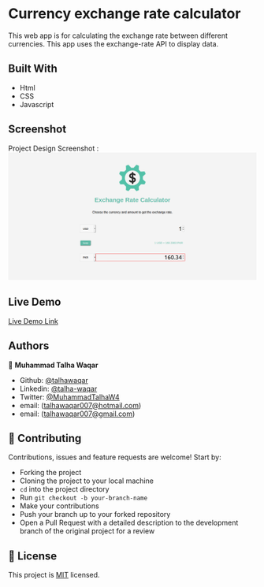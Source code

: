 # Currency exchange rate calculator

This web app is for calculating the exchange rate between different currencies. This app uses the exchange-rate API to display data.

## Built With

- Html
- CSS
- Javascript

## Screenshot

Project Design Screenshot : ![Project Design](images/Screenshot.png)

## Live Demo

[Live Demo Link](https://talhawaqar.github.io/)

## Authors

👤 **Muhammad Talha Waqar**

- Github: [@talhawaqar](https://github.com/talhawaqar)
- Linkedin: [@talha-waqar](https://www.linkedin.com/in/talha-waqar-977257145/)
- Twitter: [@MuhammadTalhaW4](https://twitter.com/MuhammadTalhaW4)
- email: (talhawaqar007@hotmail.com)
- email: (talhawaqar007@gmail.com)

## 🤝 Contributing

Contributions, issues and feature requests are welcome! Start by:

- Forking the project
- Cloning the project to your local machine
- `cd` into the project directory
- Run `git checkout -b your-branch-name`
- Make your contributions
- Push your branch up to your forked repository
- Open a Pull Request with a detailed description to the development branch of the original project for a review

## 📝 License

This project is [MIT](https://opensource.org/licenses/MIT) licensed.
